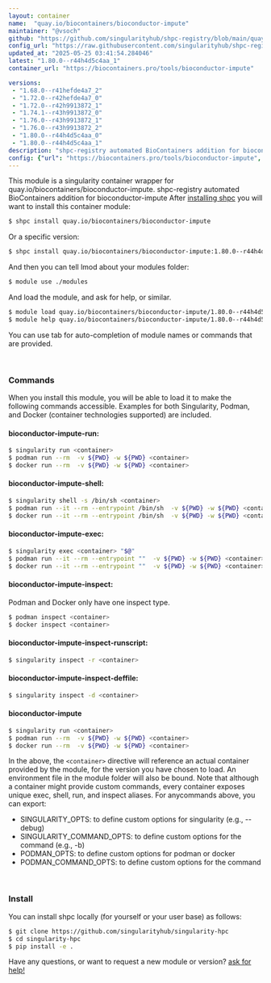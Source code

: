 ```yaml
---
layout: container
name:  "quay.io/biocontainers/bioconductor-impute"
maintainer: "@vsoch"
github: "https://github.com/singularityhub/shpc-registry/blob/main/quay.io/biocontainers/bioconductor-impute/container.yaml"
config_url: "https://raw.githubusercontent.com/singularityhub/shpc-registry/main/quay.io/biocontainers/bioconductor-impute/container.yaml"
updated_at: "2025-05-25 03:41:54.284046"
latest: "1.80.0--r44h4d5c4aa_1"
container_url: "https://biocontainers.pro/tools/bioconductor-impute"

versions:
 - "1.68.0--r41hefde4a7_2"
 - "1.72.0--r42hefde4a7_0"
 - "1.72.0--r42h9913872_1"
 - "1.74.1--r43h9913872_0"
 - "1.76.0--r43h9913872_1"
 - "1.76.0--r43h9913872_2"
 - "1.80.0--r44h4d5c4aa_0"
 - "1.80.0--r44h4d5c4aa_1"
description: "shpc-registry automated BioContainers addition for bioconductor-impute"
config: {"url": "https://biocontainers.pro/tools/bioconductor-impute", "maintainer": "@vsoch", "description": "shpc-registry automated BioContainers addition for bioconductor-impute", "latest": {"1.80.0--r44h4d5c4aa_1": "sha256:2c8d54beeb749b03edd4caf06cc219639366fb2a3fce74c397c163a97f794914"}, "tags": {"1.68.0--r41hefde4a7_2": "sha256:12ed9015057c455610ded717c4608a1e931187d0f109bc19b2b6f72643f95fbf", "1.72.0--r42hefde4a7_0": "sha256:bd15f61cf31fe3db77e84b4c4ca914eeb9ff12ee89d9ea6f6763eb8103bdd7a1", "1.72.0--r42h9913872_1": "sha256:3a23196b9708d5ff54a5e354b6a4c3b27845913395ac88055ae7271d1611d752", "1.74.1--r43h9913872_0": "sha256:24658456d0cdccf15223d4c88bc57813133b9ed7012288e837d2721b32fea6d9", "1.76.0--r43h9913872_1": "sha256:6ddb904d504d7dbc324cee05e75029117951eae698797c8c8c98c7284dcf2de1", "1.76.0--r43h9913872_2": "sha256:ba27283fb107d1e428dd4325f20ee2dbdf69a155434bfb2f4665110676fb2639", "1.80.0--r44h4d5c4aa_0": "sha256:6580a756ad38daff0fd1be47e387963c1261e53cfc251e151f2b88d7c3f2f2ed", "1.80.0--r44h4d5c4aa_1": "sha256:2c8d54beeb749b03edd4caf06cc219639366fb2a3fce74c397c163a97f794914"}, "docker": "quay.io/biocontainers/bioconductor-impute"}
---
```


This module is a singularity container wrapper for quay.io/biocontainers/bioconductor-impute.
shpc-registry automated BioContainers addition for bioconductor-impute
After [installing shpc](#install) you will want to install this container module:


```bash
$ shpc install quay.io/biocontainers/bioconductor-impute
```

Or a specific version:

```bash
$ shpc install quay.io/biocontainers/bioconductor-impute:1.80.0--r44h4d5c4aa_1
```

And then you can tell lmod about your modules folder:

```bash
$ module use ./modules
```

And load the module, and ask for help, or similar.

```bash
$ module load quay.io/biocontainers/bioconductor-impute/1.80.0--r44h4d5c4aa_1
$ module help quay.io/biocontainers/bioconductor-impute/1.80.0--r44h4d5c4aa_1
```

You can use tab for auto-completion of module names or commands that are provided.

<br>

### Commands

When you install this module, you will be able to load it to make the following commands accessible.
Examples for both Singularity, Podman, and Docker (container technologies supported) are included.

#### bioconductor-impute-run:

```bash
$ singularity run <container>
$ podman run --rm  -v ${PWD} -w ${PWD} <container>
$ docker run --rm  -v ${PWD} -w ${PWD} <container>
```

#### bioconductor-impute-shell:

```bash
$ singularity shell -s /bin/sh <container>
$ podman run --it --rm --entrypoint /bin/sh  -v ${PWD} -w ${PWD} <container>
$ docker run --it --rm --entrypoint /bin/sh  -v ${PWD} -w ${PWD} <container>
```

#### bioconductor-impute-exec:

```bash
$ singularity exec <container> "$@"
$ podman run --it --rm --entrypoint ""  -v ${PWD} -w ${PWD} <container> "$@"
$ docker run --it --rm --entrypoint ""  -v ${PWD} -w ${PWD} <container> "$@"
```

#### bioconductor-impute-inspect:

Podman and Docker only have one inspect type.

```bash
$ podman inspect <container>
$ docker inspect <container>
```

#### bioconductor-impute-inspect-runscript:

```bash
$ singularity inspect -r <container>
```

#### bioconductor-impute-inspect-deffile:

```bash
$ singularity inspect -d <container>
```



#### bioconductor-impute

```bash
$ singularity run <container>
$ podman run --rm  -v ${PWD} -w ${PWD} <container>
$ docker run --rm  -v ${PWD} -w ${PWD} <container>
```


In the above, the `<container>` directive will reference an actual container provided
by the module, for the version you have chosen to load. An environment file in the
module folder will also be bound. Note that although a container
might provide custom commands, every container exposes unique exec, shell, run, and
inspect aliases. For anycommands above, you can export:

 - SINGULARITY_OPTS: to define custom options for singularity (e.g., --debug)
 - SINGULARITY_COMMAND_OPTS: to define custom options for the command (e.g., -b)
 - PODMAN_OPTS: to define custom options for podman or docker
 - PODMAN_COMMAND_OPTS: to define custom options for the command

<br>

### Install

You can install shpc locally (for yourself or your user base) as follows:

```bash
$ git clone https://github.com/singularityhub/singularity-hpc
$ cd singularity-hpc
$ pip install -e .
```

Have any questions, or want to request a new module or version? [ask for help!](https://github.com/singularityhub/singularity-hpc/issues)